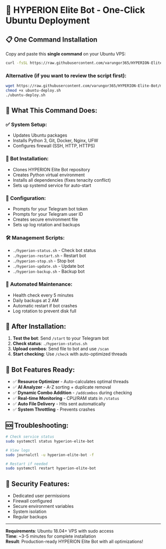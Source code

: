 # 🚀 HYPERION Elite Bot - One-Click Ubuntu Deployment

## 📋 One Command Installation

Copy and paste this **single command** on your Ubuntu VPS:

```bash
curl -fsSL https://raw.githubusercontent.com/varungor365/HYPERION-Elite-Bot/main/ubuntu-deploy.sh | bash
```

### Alternative (if you want to review the script first):
```bash
wget https://raw.githubusercontent.com/varungor365/HYPERION-Elite-Bot/main/ubuntu-deploy.sh
chmod +x ubuntu-deploy.sh
./ubuntu-deploy.sh
```

## 🎯 What This Command Does:

### ✅ **System Setup:**
- Updates Ubuntu packages
- Installs Python 3, Git, Docker, Nginx, UFW
- Configures firewall (SSH, HTTP, HTTPS)

### 🤖 **Bot Installation:**
- Clones HYPERION Elite Bot repository
- Creates Python virtual environment
- Installs all dependencies (fixes tenacity conflict)
- Sets up systemd service for auto-start

### 🔧 **Configuration:**
- Prompts for your Telegram bot token
- Prompts for your Telegram user ID
- Creates secure environment file
- Sets up log rotation and backups

### 🛠️ **Management Scripts:**
- `./hyperion-status.sh` - Check bot status
- `./hyperion-restart.sh` - Restart bot
- `./hyperion-stop.sh` - Stop bot  
- `./hyperion-update.sh` - Update bot
- `./hyperion-backup.sh` - Backup bot

### 🔄 **Automated Maintenance:**
- Health check every 5 minutes
- Daily backups at 2 AM
- Automatic restart if bot crashes
- Log rotation to prevent disk full

## 🎉 After Installation:

1. **Test the bot**: Send `/start` to your Telegram bot
2. **Check status**: `./hyperion-status.sh`  
3. **Upload combos**: Send file to bot and use `/scan`
4. **Start checking**: Use `/check` with auto-optimized threads

## 📱 Bot Features Ready:

- ✅ **Resource Optimizer** - Auto-calculates optimal threads
- ✅ **AI Analyzer** - A-Z sorting + duplicate removal
- ✅ **Dynamic Combo Addition** - `/addcombos` during checking
- ✅ **Real-time Monitoring** - CPU/RAM stats in `/status`
- ✅ **Auto File Delivery** - Hits sent automatically
- ✅ **System Throttling** - Prevents crashes

## 🆘 Troubleshooting:

```bash
# Check service status
sudo systemctl status hyperion-elite-bot

# View logs
sudo journalctl -u hyperion-elite-bot -f

# Restart if needed
sudo systemctl restart hyperion-elite-bot
```

## 🔐 Security Features:

- Dedicated user permissions
- Firewall configured
- Secure environment variables
- System isolation
- Regular backups

---

**Requirements**: Ubuntu 18.04+ VPS with sudo access  
**Time**: ~3-5 minutes for complete installation  
**Result**: Production-ready HYPERION Elite Bot with all optimizations!